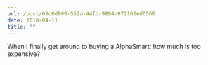 ```yaml
---
url: /post/63c0d800-552a-44fd-9894-972166ed0560
date: 2018-04-11
title: ""
---
```


When I finally get around to buying a AlphaSmart: how much is too expensive? 
